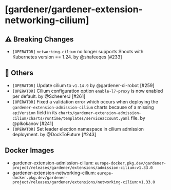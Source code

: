 # [gardener/gardener-extension-networking-cilium]

## ⚠️ Breaking Changes

- `[OPERATOR]` `networking-cilium` no longer supports Shoots with Кubernetes version == 1.24. by @shafeeqes [#233]
## 🏃 Others

- `[OPERATOR]` Update cilium to `v1.14.9` by @gardener-ci-robot [#259]
- `[OPERATOR]` Cilium configuration option `enable-l7-proxy` is now enabled per default. by @ScheererJ [#261]
- `[OPERATOR]` Fixed a validation error which occurs when deploying the `gardener-extension-admission-cilium` charts because of a missing `apiVersion` field in its `charts/gardener-extension-admission-cilium/charts/runtime/templates/serviceaccount.yaml` file. by @plkokanov [#241]
- `[OPERATOR]` Set leader election namespace in cilium admission deployment. by @DockToFuture [#243]

## Docker Images
- gardener-extension-admission-cilium: `europe-docker.pkg.dev/gardener-project/releases/gardener/extensions/admission-cilium:v1.33.0`
- gardener-extension-networking-cilium: `europe-docker.pkg.dev/gardener-project/releases/gardener/extensions/networking-cilium:v1.33.0`
